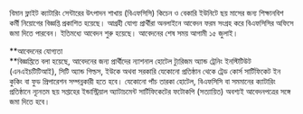 বিমান ফ্লাইট ক্যাটারিং সেন্টারের উৎপাদন শাখায় (বিএফসিসি) কিচেন ও বেকারি ইউনিটে ছয় মাসের জন্য শিক্ষানবিশ কর্মী নিয়োগের বিজ্ঞপ্তি প্রকাশিত হয়েছে। আগ্রহী যোগ্য প্রার্থীরা অনলাইনে আবেদন ফরম সংগ্রহ করে বিএফসিসির অফিসে জমা দিতে পারবেন। ইতিমধ্যে আবেদন শুরু হয়েছে। আবেদনের শেষ সময় আগামী ১৫ জুলাই।

**আবেদনের যোগ্যতা  
**বিজ্ঞপ্তিতে বলা হয়েছে, আবেদনের জন্য প্রার্থীদের ন্যাশনাল হোটেল ট্যুরিজম অ্যান্ড ট্রেনিং ইনস্টিটিউট (এনএইচটিটিআই), সিটি অ্যান্ড গিল্ডস, ইউকে অথবা সরকারি যেকোনো প্রতিষ্ঠান থেকে ট্রেড কোর্স সার্টিফিকেট ইন কুকিং বা ফুড প্রিপারেশন সম্পন্নকারী হতে হবে। যেকোনো পাঁচ তারকা হোটেল, বিএফসিসি বা সমমানের ক্যাটারিং প্রতিষ্ঠানে ন্যূনতম ছয় সপ্তাহের ইন্ডাস্ট্রিয়াল অ্যাটাচমেন্ট সার্টিফিকেটের ফটোকপি (সত্যায়িত) অবশ্যই আবেদনপত্রের সঙ্গে জমা দিতে হবে।
